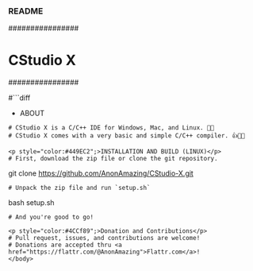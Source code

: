 ### README ###
################
#  CStudio X   #
################

#```diff
- ABOUT
```
# CStudio X is a C/C++ IDE for Windows, Mac, and Linux. 👨‍💻
# CStudio X comes with a very basic and simple C/C++ compiler. 👍👨‍💻

<p style="color:#449EC2";>INSTALLATION AND BUILD (LINUX)</p>
# First, download the zip file or clone the git repository.
```
git clone https://github.com/AnonAmazing/CStudio-X.git
```
# Unpack the zip file and run `setup.sh`
```
bash setup.sh
```
# And you're good to go!

<p style="color:#4CCf89";>Donation and Contributions</p>
# Pull request, issues, and contributions are welcome!
# Donations are accepted thru <a href="https://flattr.com/@AnonAmazing">Flattr.com</a>!
</body>
